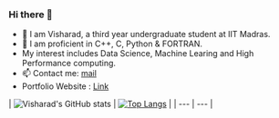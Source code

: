 ### Hi there 👋

- 🌱 I am Visharad, a third year undergraduate student at IIT Madras.
- 👯 I am proficient in C++, C, Python & FORTRAN.
- My interest includes Data Science, Machine Learing and High Performance computing.
- 📫 Contact me: [mail](visharadborsutkar777@gmail.com)
- Portfolio Website : [Link]()

| ![Visharad's GitHub stats](https://github-readme-stats.vercel.app/api?username=VISHARAD17&show_icons=true&theme=radical) |
[![Top Langs](https://github-readme-stats.vercel.app/api/top-langs/?username=VISHARAD17&layout=compact)](https://github.com/anuraghazra/github-readme-stats) |
| --- | --- |



